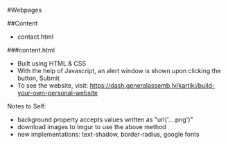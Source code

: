 #Webpages

##Content
- contact.html


###content.html
- Built using HTML & CSS
- With the help of Javascript, an alert window is shown upon clicking the button, Submit
- To see the website, visit: https://dash.generalassemb.ly/kartiki/build-your-own-personal-website 

Notes to Self:
- background property accepts values written as "url('....png')"
- download images to imgur to use the above method
- new implementations: text-shadow, border-radius, google fonts




